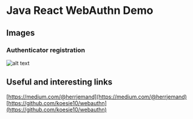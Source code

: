 # Java React WebAuthn Demo

## Images
### Authenticator registration

![alt text](https://raw.githubusercontent.com/xarenard/webauthn_fido_java_react/master/images/registration_authenticator.png)

## Useful and interesting links
[https://medium.com/@herrjemand](https://medium.com/@herrjemand)
[https://github.com/koesie10/webauthn](https://github.com/koesie10/webauthn)


